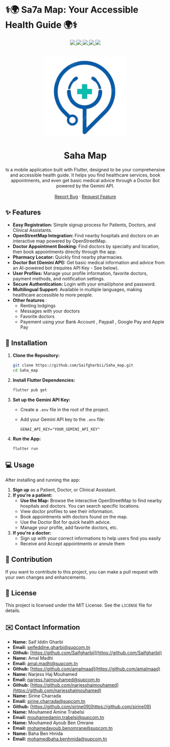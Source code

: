 # ⚕️🌍 Sa7a Map: Your Accessible Health Guide 🌍⚕️


<p align="center">
  <a href="https://flutter.dev/">
    <img src="https://img.shields.io/badge/Flutter-%2302569B.svg?style=for-the-badge&logo=Flutter&logoColor=white"/>
  </a>
  <a href="https://dart.dev/">
    <img src="https://img.shields.io/badge/Dart-%230175C2.svg?style=for-the-badge&logo=dart&logoColor=white"/>
  </a>
  <a href="https://opensource.org/licenses/MIT">
    <img src="https://img.shields.io/badge/License-MIT-yellow.svg"/>
  </a>
  <a href="https://github.com/Saifgharbii/Saha_map">
    <img src="https://img.shields.io/github/stars/Saifgharbii/Saha_map?style=social"/>
  </a>
  <a href="https://github.com/Saifgharbii/Saha_map">
    <img src="https://img.shields.io/github/forks/Saifgharbii/Saha_map?style=social"/>
  </a>
</p>


<br />
<div align="center">
  <a href="https://github.com/Saifgharbii/Saha_map">
    <img src="assets/images/logo.png" alt="Logo" width="256" height="256">
  </a>
    <h1 width="35px">Saha Map
    </h1>
  <p align="center">
    Is a mobile application built with Flutter, designed to be your comprehensive and accessible health guide. It helps you find healthcare services, book appointments, and even get basic medical advice through a Doctor Bot powered by the Gemini API.
    <br />
    <br />
    <a href="https://github.com/Saifgharbii/Saha_map/issues/new?labels=bug&template=bug-report---.md">Report Bug</a>
    ·
    <a href="https://github.com/Saifgharbii/Saha_map/issues/new?labels=enhancement&template=feature-request---.md">Request Feature</a>
  </p>
</div>


## ✨ Features

*   **Easy Registration:** Simple signup process for Patients, Doctors, and Clinical Assistants.
*   **OpenStreetMap Integration:**  Find nearby hospitals and doctors on an interactive map powered by OpenStreetMap.
*   **Doctor Appointment Booking:** Find doctors by specialty and location, then book appointments directly through the app.
*   **Pharmacy Locator:** Quickly find nearby pharmacies.
*   **Doctor Bot (Gemini API):** Get basic medical information and advice from an AI-powered bot (requires API Key - See below).
*   **User Profiles:** Manage your profile information, favorite doctors, payment methods, and notification settings.
*   **Secure Authentication:** Login with your email/phone and password.
*   **Multilingual Support:** Available in multiple languages, making healthcare accessible to more people.
*   **Other features** :
     *  Renting lodgings
     *   Messages with your doctors
     *   Favorite doctors 
     *  Payement using your Bank Account , Paypall , Google Pay and Apple Pay
## 🚀 Installation

1.  **Clone the Repository:**

    ```bash
    git clone https://github.com/Saifgharbii/Saha_map.git
    cd Saha_map
    ```

2.  **Install Flutter Dependencies:**

    ```bash
    flutter pub get
    ```

3.  **Set up the Gemini API Key:**

    *   Create a `.env` file in the root of the project.
    *   Add your Gemini API key to the `.env` file:

        ```
        GENAI_API_KEY="YOUR_GEMINI_API_KEY"
        ```

4.  **Run the App:**

    ```bash
    flutter run
    ```

## 💻 Usage

After installing and running the app:

1.  **Sign up** as a Patient, Doctor, or Clinical Assistant.
2.  **If you're a patient:**
    *   **Use the Map:** Browse the interactive OpenStreetMap to find nearby hospitals and doctors. You can search specific locations.
    *   View doctor profiles to see their information.
    *   Book appointments with doctors found on the map.
    *   Use the Doctor Bot for quick health advice.
    *   Manage your profile, add favorite doctors, etc.
3.  **If you're a doctor:**
    *   Sign up with your correct informations to help users find you easily
    *   Receive and Accept appointments or annule them

## 🤝 Contribution

If you want to contribute to this project, you can make a pull request with your own changes and enhancements.

## 📄 License

This project is licensed under the MIT License. See the `LICENSE` file for details.

## ✉️ Contact Information

*   **Name:** Saif Iddin Gharbi
*   **Email:** seifeddine.gharbi@supcom.tn
*   **Github:** [https://github.com/Saifgharbii](https://github.com/Saifgharbii)
*   **Name:** Amal Madhi
*   **Email:**  amal.madhi@supcom.tn
*   **Github:** [https://github.com/amalmaad](https://github.com/amalmaad)
*   **Name:** Narjess Haj Mouhamed
*   **Email:** narjess.hajmouhamed@supcom.tn
*   **Github:** [https://github.com/narjesshajmouhamed](https://github.com/narjesshajmouhamed)
*   **Name:** Sirine Charrada
*   **Email:** sirine.charrada@supcom.tn
*   **Github:** [https://github.com/sirine09](https://github.com/sirine09)
*   **Name:** Mouhamed Amine Trabelsi
*   **Email:** mouhamedamin.trabelsi@supcom.tn
*   **Name:** Mouhamed Ayoub Ben Omrane
*   **Email:** mohamedayoub.benomrane@supcom.tn
*   **Name:** Baha Ben Hmida
*   **Email:** mohamedbaha.benhmida@supcom.tn
